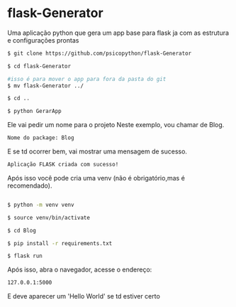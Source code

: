 # flask-Generator
Uma aplicação python que gera um app base para flask ja com as estrutura e configurações prontas

```sh
$ git clone https://github.com/psicopython/flask-Generator

$ cd flask-Generator

#isso é para mover o app para fora da pasta do git
$ mv flask-Generator ../

$ cd ..

$ python GerarApp

```

Ele vai pedir um nome para o projeto
Neste exemplo, vou chamar de Blog.

```sh
Nome do package: Blog
```
E se td ocorrer bem, vai mostrar uma mensagem de sucesso.
```sh
Aplicação FLASK criada com sucesso!
```
Após isso você pode cria uma venv
(não é obrigatório,mas é recomendado).

```sh

$ python -m venv venv

$ source venv/bin/activate

$ cd Blog

$ pip install -r requirements.txt

$ flask run

```
Após isso, abra o navegador, acesse o endereço:
```sh
127.0.0.1:5000
```
E deve aparecer um 'Hello World' se td estiver certo

